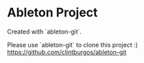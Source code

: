 # Ableton Project

Created with \`ableton-git\`.

Please use \`ableton-git\` to clone this project :)
<https://github.com/clintburgos/ableton-git>
